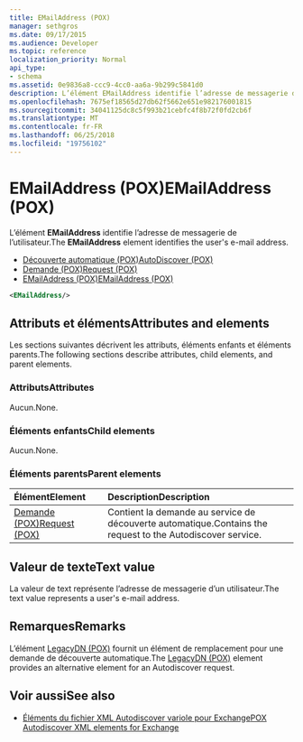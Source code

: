 ```yaml
---
title: EMailAddress (POX)
manager: sethgros
ms.date: 09/17/2015
ms.audience: Developer
ms.topic: reference
localization_priority: Normal
api_type:
- schema
ms.assetid: 0e9836a8-ccc9-4cc0-aa6a-9b299c5841d0
description: L’élément EMailAddress identifie l’adresse de messagerie de l’utilisateur.
ms.openlocfilehash: 7675ef18565d27db62f5662e651e982176001815
ms.sourcegitcommit: 34041125dc8c5f993b21cebfc4f8b72f0fd2cb6f
ms.translationtype: MT
ms.contentlocale: fr-FR
ms.lasthandoff: 06/25/2018
ms.locfileid: "19756102"
---
```

# <a name="emailaddress-pox"></a><span data-ttu-id="062e6-103">EMailAddress (POX)</span><span class="sxs-lookup"><span data-stu-id="062e6-103">EMailAddress (POX)</span></span>

<span data-ttu-id="062e6-104">L’élément **EMailAddress** identifie l’adresse de messagerie de l’utilisateur.</span><span class="sxs-lookup"><span data-stu-id="062e6-104">The **EMailAddress** element identifies the user's e-mail address.</span></span> 
  
- [<span data-ttu-id="062e6-105">Découverte automatique (POX)</span><span class="sxs-lookup"><span data-stu-id="062e6-105">AutoDiscover (POX)</span></span>](autodiscover-pox.md) 
- [<span data-ttu-id="062e6-106">Demande (POX)</span><span class="sxs-lookup"><span data-stu-id="062e6-106">Request (POX)</span></span>](request-pox.md) 
- [<span data-ttu-id="062e6-107">EMailAddress (POX)</span><span class="sxs-lookup"><span data-stu-id="062e6-107">EMailAddress (POX)</span></span>](emailaddress-pox.md)
  
```xml
<EMailAddress/>
```

## <a name="attributes-and-elements"></a><span data-ttu-id="062e6-108">Attributs et éléments</span><span class="sxs-lookup"><span data-stu-id="062e6-108">Attributes and elements</span></span>

<span data-ttu-id="062e6-109">Les sections suivantes décrivent les attributs, éléments enfants et éléments parents.</span><span class="sxs-lookup"><span data-stu-id="062e6-109">The following sections describe attributes, child elements, and parent elements.</span></span>
  
### <a name="attributes"></a><span data-ttu-id="062e6-110">Attributs</span><span class="sxs-lookup"><span data-stu-id="062e6-110">Attributes</span></span>

<span data-ttu-id="062e6-111">Aucun.</span><span class="sxs-lookup"><span data-stu-id="062e6-111">None.</span></span>
  
### <a name="child-elements"></a><span data-ttu-id="062e6-112">Éléments enfants</span><span class="sxs-lookup"><span data-stu-id="062e6-112">Child elements</span></span>

<span data-ttu-id="062e6-113">Aucun.</span><span class="sxs-lookup"><span data-stu-id="062e6-113">None.</span></span>
  
### <a name="parent-elements"></a><span data-ttu-id="062e6-114">Éléments parents</span><span class="sxs-lookup"><span data-stu-id="062e6-114">Parent elements</span></span>

|<span data-ttu-id="062e6-115">**Élément**</span><span class="sxs-lookup"><span data-stu-id="062e6-115">**Element**</span></span>|<span data-ttu-id="062e6-116">**Description**</span><span class="sxs-lookup"><span data-stu-id="062e6-116">**Description**</span></span>|
|:-----|:-----|
|[<span data-ttu-id="062e6-117">Demande (POX)</span><span class="sxs-lookup"><span data-stu-id="062e6-117">Request (POX)</span></span>](request-pox.md) <br/> |<span data-ttu-id="062e6-118">Contient la demande au service de découverte automatique.</span><span class="sxs-lookup"><span data-stu-id="062e6-118">Contains the request to the Autodiscover service.</span></span>  <br/> |
   
## <a name="text-value"></a><span data-ttu-id="062e6-119">Valeur de texte</span><span class="sxs-lookup"><span data-stu-id="062e6-119">Text value</span></span>

<span data-ttu-id="062e6-120">La valeur de text représente l’adresse de messagerie d’un utilisateur.</span><span class="sxs-lookup"><span data-stu-id="062e6-120">The text value represents a user's e-mail address.</span></span>
  
## <a name="remarks"></a><span data-ttu-id="062e6-121">Remarques</span><span class="sxs-lookup"><span data-stu-id="062e6-121">Remarks</span></span>

<span data-ttu-id="062e6-122">L’élément [LegacyDN (POX)](legacydn-pox.md) fournit un élément de remplacement pour une demande de découverte automatique.</span><span class="sxs-lookup"><span data-stu-id="062e6-122">The [LegacyDN (POX)](legacydn-pox.md) element provides an alternative element for an Autodiscover request.</span></span> 
  
## <a name="see-also"></a><span data-ttu-id="062e6-123">Voir aussi</span><span class="sxs-lookup"><span data-stu-id="062e6-123">See also</span></span>

- [<span data-ttu-id="062e6-124">Éléments du fichier XML Autodiscover variole pour Exchange</span><span class="sxs-lookup"><span data-stu-id="062e6-124">POX Autodiscover XML elements for Exchange</span></span>](pox-autodiscover-xml-elements-for-exchange.md)


